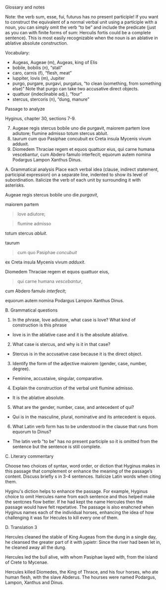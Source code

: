 Glossary and notes

Note: the verb sum, esse, fui, futurus has no present participle! If you want to construct the equivalent of a normal verbal unit using a participle with a noun, you can simply omit the verb “to be” and include the predicate (just as you can with finite forms of sum: Herculis fortis could be a complete sentence). This is most easily recognizable when the noun is an ablative in ablative absolute construction.

Vocabulary:

- Augeas, Augeae (m), Augeas, king of Elis
- bobile, bobilis (n), “stall”
- caro, carnis (f), “flesh, meat”
- Iuppiter, Iovis (m), Jupiter
- purgo, purgare, purgavi, purgatus, “to clean (something, from something else)” Note that purgo can take two accusative direct objects.
- quattuor (indeclinable adj.), “four”
- stercus, stercoris (n), “dung, manure”


Passage to analyze

Hyginus, chapter 30, sections 7-9.

7. Augeae regis stercus bobile uno die purgavit, maiorem partem Iove adiutore; flumine admisso totum stercus abluit.
8. taurum cum quo Pasiphae concubuit ex Creta insula Mycenis vivum adduxit.
9. Diomedem Thraciae regem et equos quattuor eius, qui carne humana vescebantur, cum Abdero famulo interfecit; equorum autem nomina Podargus Lampon Xanthus Dinus.

A. Grammatical analysis
Place each verbal idea (clause, indirect statement, participial expression) on a separate line, indented to show its level of subordination. Italicize the verb of each unit by surrounding it with asterisks.

Augeae regis stercus bobile uno die *purgavit*, 

maiorem partem 

>Iove adiutore;

>flumine admisso

totum stercus *abluit*.




taurum

>cum quo Pasiphae *concubuit*

ex Creta insula Mycenis vivum *adduxit*.




Diomedem Thraciae regem et equos quattuor eius,

>qui carne humana *vescebantur*,

cum Abdero famulo *interfecit*;

equorum autem nomina Podargus Lampon Xanthus Dinus.




B. Grammatical questions
1. In the phrase, Iove adiutore, what case is Iove? What kind of construction is this phrase
- Iove is in the ablative case and it is the absolute ablative.
2. What case is stercus, and why is it in that case?
- Stercus is in the accusative case because it is the direct object.
3. Identify the form of the adjective maiorem (gender, case, number, degree).
- Feminine, accustaive, singular, comparative.
4. Explain the construction of the verbal unit flumine admisso.
- It is the ablative absolute.
5. What are the gender, number, case, and antecedent of qui?
- Qui is in the masculine, plural, nominative and its antecedent is equos.
6. What Latin verb form has to be understood in the clause that runs from equorum to Dinus?
- The latin verb "to be" has no present participle so it is omitted from the sentence but the sentence is still complete.




C. Literary commentary

Choose two choices of syntax, word order, or diction that Hyginus makes in this passage that complement or enhance the meaning of the passage’s content. Discuss briefly s in 3-4 sentences. Italicize Latin words when citing them.


Hyginu's diction helps to enhance the passage. For example, Hyginus choice to omit Hercules name from each sentence and thos helped make the sentcnes flow better. If he had kept the name Hercules then the passage would have felt repetative. The passage is also enahcned when Hyginus names each of the individual horses, enhancing the idea of how challenging it was for Hecules to kill every one of them.



D. Translation 3

Hercules cleaned the stable of King Augeas from the dung in a single day, he cleansed the greater part of it with jupietr: Since the river had been let in, he cleaned away all the dung.

Hercules led the bull alive, with whom Pasiphae layed with, from the island of Crete to Mycenae.

Hercules killed Diomedes, the King of Thrace, and his four horses, who ate human flesh, with the slave Abderus. The hourses were named Podargus, Lampon, Xanthus and Dinus.
